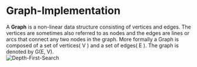 # Graph-Implementation
A **Graph** is a non-linear data structure consisting of vertices and edges. The vertices are sometimes also referred to as nodes and the edges are lines or arcs that connect any two nodes in the graph. More formally a Graph is composed of a set of vertices( V ) and a set of edges( E ). The graph is denoted by G(E, V). <br>
![Depth-First-Search](https://github.com/anush-hambardzumyan/Graph-Implementation/assets/66312436/3aec7060-04aa-4884-945b-d0deee86a11e)

